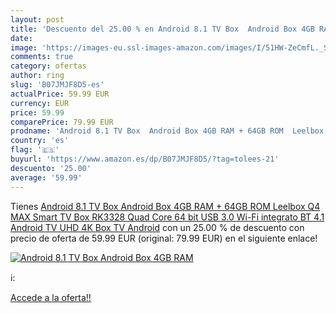 ```yaml
---
layout: post
title: 'Descuento del 25.00 % en Android 8.1 TV Box  Android Box 4GB RAM '
date: 
image: 'https://images-eu.ssl-images-amazon.com/images/I/51HW-ZeCmfL._SL200_.jpg'
comments: true
category: ofertas
author: ring
slug: 'B07JMJF8D5-es'
actualPrice: 59.99 EUR
currency: EUR
price: 59.99
comparePrice: 79.99 EUR
prodname: 'Android 8.1 TV Box  Android Box 4GB RAM + 64GB ROM  Leelbox Q4 MAX Smart TV Box RK3328 Quad Core 64 bit  USB 3.0  Wi-Fi integrato  BT 4.1  Android TV UHD 4K Box TV Android'
country: 'es'
flag: '🇪🇸'
buyurl: 'https://www.amazon.es/dp/B07JMJF8D5/?tag=tolees-21'
descuento: '25.00'
average: '59.99'
---
```


Tienes [Android 8.1 TV Box  Android Box 4GB RAM + 64GB ROM  Leelbox Q4 MAX Smart TV Box RK3328 Quad Core 64 bit  USB 3.0  Wi-Fi integrato  BT 4.1  Android TV UHD 4K Box TV Android](https://www.amazon.es/dp/B07JMJF8D5/?tag=tolees-21) con un 25.00 % de descuento con precio de oferta de 59.99 EUR (original: 79.99 EUR) en el siguiente enlace!

[![Android 8.1 TV Box  Android Box 4GB RAM ](https://images-eu.ssl-images-amazon.com/images/I/51HW-ZeCmfL._SL200_.jpg)](https://www.amazon.es/dp/B07JMJF8D5/?tag=tolees-21)

ℹ️:


[Accede a la oferta!!](https://www.amazon.es/dp/B07JMJF8D5/?tag=tolees-21)
